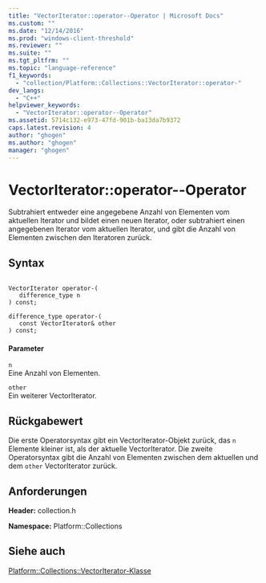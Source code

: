 ```yaml
---
title: "VectorIterator::operator--Operator | Microsoft Docs"
ms.custom: ""
ms.date: "12/14/2016"
ms.prod: "windows-client-threshold"
ms.reviewer: ""
ms.suite: ""
ms.tgt_pltfrm: ""
ms.topic: "language-reference"
f1_keywords: 
  - "collection/Platform::Collections::VectorIterator::operator-"
dev_langs: 
  - "C++"
helpviewer_keywords: 
  - "VectorIterator::operator--Operator"
ms.assetid: 5714c132-e973-47fd-901b-ba13da7b9372
caps.latest.revision: 4
author: "ghogen"
ms.author: "ghogen"
manager: "ghogen"
---
```

# VectorIterator::operator--Operator
Subtrahiert entweder eine angegebene Anzahl von Elementen vom aktuellen Iterator und bildet einen neuen Iterator, oder subtrahiert einen angegebenen Iterator vom aktuellen Iterator, und gibt die Anzahl von Elementen zwischen den Iteratoren zurück.  
  
## Syntax  
  
```  
  
VectorIterator operator-(  
   difference_type n  
) const;  
  
difference_type operator-(  
   const VectorIterator& other  
) const;  
```  
  
#### Parameter  
 `n`  
 Eine Anzahl von Elementen.  
  
 `other`  
 Ein weiterer VectorIterator.  
  
## Rückgabewert  
 Die erste Operatorsyntax gibt ein VectorIterator\-Objekt zurück, das `n` Elemente kleiner ist, als der aktuelle VectorIterator. Die zweite Operatorsyntax gibt die Anzahl von Elementen zwischen dem aktuellen und dem `other` VectorIterator zurück.  
  
## Anforderungen  
 **Header:** collection.h  
  
 **Namespace:** Platform::Collections  
  
## Siehe auch  
 [Platform::Collections::VectorIterator\-Klasse](../cppcx/platform-collections-vectoriterator-class.md)